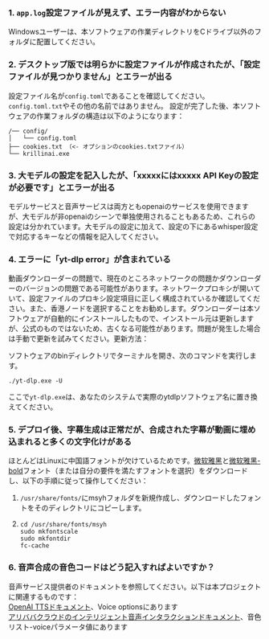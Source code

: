 ### 1. `app.log`設定ファイルが見えず、エラー内容がわからない
Windowsユーザーは、本ソフトウェアの作業ディレクトリをCドライブ以外のフォルダに配置してください。

### 2. デスクトップ版では明らかに設定ファイルが作成されたが、「設定ファイルが見つかりません」とエラーが出る
設定ファイル名が`config.toml`であることを確認してください。`config.toml.txt`やその他の名前ではありません。
設定が完了した後、本ソフトウェアの作業フォルダの構造は以下のようになります：
```
/── config/
│   └── config.toml
├── cookies.txt （<- オプションのcookies.txtファイル）
└── krillinai.exe
```

### 3. 大モデルの設定を記入したが、「xxxxxにはxxxxx API Keyの設定が必要です」とエラーが出る
モデルサービスと音声サービスは両方ともopenaiのサービスを使用できますが、大モデルが非openaiのシーンで単独使用されることもあるため、これらの設定は分かれています。大モデルの設定に加えて、設定の下にあるwhisper設定で対応するキーなどの情報を記入してください。

### 4. エラーに「yt-dlp error」が含まれている
動画ダウンローダーの問題で、現在のところネットワークの問題かダウンローダーのバージョンの問題である可能性があります。ネットワークプロキシが開いていて、設定ファイルのプロキシ設定項目に正しく構成されているか確認してください。また、香港ノードを選択することをお勧めします。ダウンローダーは本ソフトウェアが自動的にインストールしたもので、インストール元は更新しますが、公式のものではないため、古くなる可能性があります。問題が発生した場合は手動で更新を試みてください。更新方法：

ソフトウェアのbinディレクトリでターミナルを開き、次のコマンドを実行します。
```
./yt-dlp.exe -U
```
ここで`yt-dlp.exe`は、あなたのシステムで実際のytdlpソフトウェア名に置き換えてください。

### 5. デプロイ後、字幕生成は正常だが、合成された字幕が動画に埋め込まれると多くの文字化けがある
ほとんどはLinuxに中国語フォントが欠けているためです。[微软雅黑](https://modelscope.cn/models/Maranello/KrillinAI_dependency_cn/resolve/master/%E5%AD%97%E4%BD%93/msyh.ttc)と[微软雅黑-bold](https://modelscope.cn/models/Maranello/KrillinAI_dependency_cn/resolve/master/%E5%AD%97%E4%BD%93/msyhbd.ttc)フォント（または自分の要件を満たすフォントを選択）をダウンロードし、以下の手順に従って操作してください：
1. `/usr/share/fonts/`にmsyhフォルダを新規作成し、ダウンロードしたフォントをそのディレクトリにコピーします。
2. 
    ```
    cd /usr/share/fonts/msyh
    sudo mkfontscale
    sudo mkfontdir
    fc-cache
    ```

### 6. 音声合成の音色コードはどう記入すればよいですか？
音声サービス提供者のドキュメントを参照してください。以下は本プロジェクトに関連するものです：  
[OpenAI TTSドキュメント](https://platform.openai.com/docs/guides/text-to-speech/api-reference)、Voice optionsにあります  
[アリババクラウドのインテリジェント音声インタラクションドキュメント](https://help.aliyun.com/zh/isi/developer-reference/overview-of-speech-synthesis)、音色リスト-voiceパラメータ値にあります